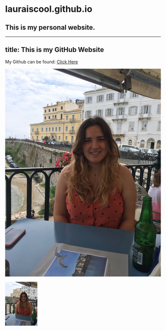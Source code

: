 # lauraiscool.github.io
## This is my personal website.

---
title: This is my GitHub Website
---

My Github can be found: 
<a href="https://github.com/LauraIsCool">Click Here</a>

![](images/IMG_1851.jpeg)

<img src="images/IMG_1851.jpeg" alt="Image of Me" width="104" height="142">


